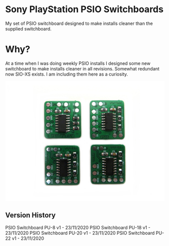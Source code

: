 # Sony PlayStation PSIO Switchboards

My set of PSIO switchboard designed to make installs cleaner than the supplied switchboard.

# Why?

At a time when I was doing weekly PSIO installs I designed some new switchboard to make installs cleaner in all revisions. Somewhat redundant now SIO-XS exists. I am including them here as a curiosity.

![My Image](main.jpg)

## Version History

PSIO Switchboard PU-8 v1 - 23/11/2020
PSIO Switchboard PU-18 v1 - 23/11/2020
PSIO Switchboard PU-20 v1 - 23/11/2020
PSIO Switchboard PU-22 v1 - 23/11/2020

